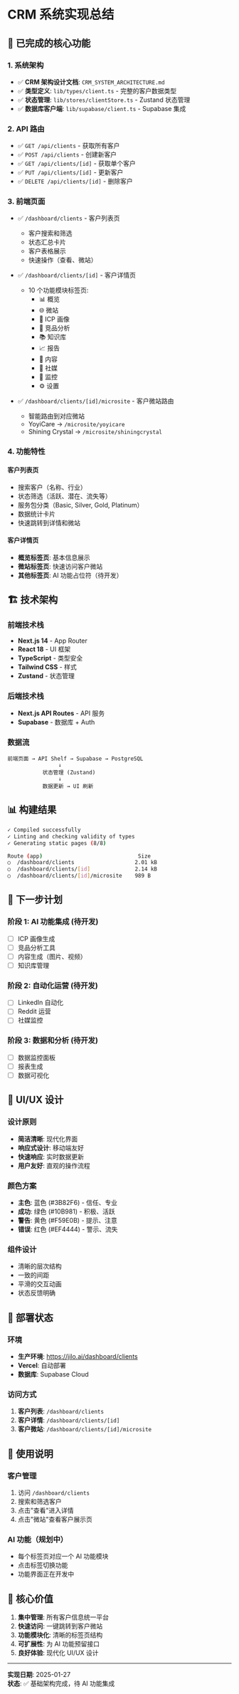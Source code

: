 # CRM 系统实现总结

## 🎯 已完成的核心功能

### 1. 系统架构
- ✅ **CRM 架构设计文档**: `CRM_SYSTEM_ARCHITECTURE.md`
- ✅ **类型定义**: `lib/types/client.ts` - 完整的客户数据类型
- ✅ **状态管理**: `lib/stores/clientStore.ts` - Zustand 状态管理
- ✅ **数据库客户端**: `lib/supabase/client.ts` - Supabase 集成

### 2. API 路由
- ✅ `GET /api/clients` - 获取所有客户
- ✅ `POST /api/clients` - 创建新客户
- ✅ `GET /api/clients/[id]` - 获取单个客户
- ✅ `PUT /api/clients/[id]` - 更新客户
- ✅ `DELETE /api/clients/[id]` - 删除客户

### 3. 前端页面
- ✅ `/dashboard/clients` - 客户列表页
  - 客户搜索和筛选
  - 状态汇总卡片
  - 客户表格展示
  - 快速操作（查看、微站）
  
- ✅ `/dashboard/clients/[id]` - 客户详情页
  - 10 个功能模块标签页:
    - 📊 概览
    - 🌐 微站
    - 👥 ICP 画像
    - 🎯 竞品分析
    - 📚 知识库
    - 📈 报告
    - 🎨 内容
    - 💬 社媒
    - 📡 监控
    - ⚙️ 设置

- ✅ `/dashboard/clients/[id]/microsite` - 客户微站路由
  - 智能路由到对应微站
  - YoyiCare → `/microsite/yoyicare`
  - Shining Crystal → `/microsite/shiningcrystal`

### 4. 功能特性

#### 客户列表页
- 搜索客户（名称、行业）
- 状态筛选（活跃、潜在、流失等）
- 服务包分类（Basic, Silver, Gold, Platinum）
- 数据统计卡片
- 快速跳转到详情和微站

#### 客户详情页
- **概览标签页**: 基本信息展示
- **微站标签页**: 快速访问客户微站
- **其他标签页**: AI 功能占位符（待开发）

## 🏗️ 技术架构

### 前端技术栈
- **Next.js 14** - App Router
- **React 18** - UI 框架
- **TypeScript** - 类型安全
- **Tailwind CSS** - 样式
- **Zustand** - 状态管理

### 后端技术栈
- **Next.js API Routes** - API 服务
- **Supabase** - 数据库 + Auth

### 数据流
```
前端页面 → API Shelf → Supabase → PostgreSQL
                ↓
           状态管理 (Zustand)
                ↓
           数据更新 → UI 刷新
```

## 📊 构建结果

```bash
✓ Compiled successfully
✓ Linting and checking validity of types
✓ Generating static pages (8/8)

Route (app)                              Size
○  /dashboard/clients                   2.01 kB
○  /dashboard/clients/[id]              2.14 kB
○  /dashboard/clients/[id]/microsite    989 B
```

## 🔄 下一步计划

### 阶段 1: AI 功能集成 (待开发)
- [ ] ICP 画像生成
- [ ] 竞品分析工具
- [ ] 内容生成（图片、视频）
- [ ] 知识库管理

### 阶段 2: 自动化运营 (待开发)
- [ ] LinkedIn 自动化
- [ ] Reddit 运营
- [ ] 社媒监控

### 阶段 3: 数据和分析 (待开发)
- [ ] 数据监控面板
- [ ] 报表生成
- [ ] 数据可视化

## 🎨 UI/UX 设计

### 设计原则
- **简洁清晰**: 现代化界面
- **响应式设计**: 移动端友好
- **快速响应**: 实时数据更新
- **用户友好**: 直观的操作流程

### 颜色方案
- **主色**: 蓝色 (#3B82F6) - 信任、专业
- **成功**: 绿色 (#10B981) - 积极、活跃
- **警告**: 黄色 (#F59E0B) - 提示、注意
- **错误**: 红色 (#EF4444) - 警示、流失

### 组件设计
- 清晰的层次结构
- 一致的间距
- 平滑的交互动画
- 状态反馈明确

## 🚀 部署状态

### 环境
- **生产环境**: https://jilo.ai/dashboard/clients
- **Vercel**: 自动部署
- **数据库**: Supabase Cloud

### 访问方式
1. **客户列表**: `/dashboard/clients`
2. **客户详情**: `/dashboard/clients/[id]`
3. **客户微站**: `/dashboard/clients/[id]/microsite`

## 📝 使用说明

### 客户管理
1. 访问 `/dashboard/clients`
2. 搜索和筛选客户
3. 点击"查看"进入详情
4. 点击"微站"查看客户展示页

### AI 功能（规划中）
- 每个标签页对应一个 AI 功能模块
- 点击标签切换功能
- 功能界面正在开发中

## 🎉 核心价值

1. **集中管理**: 所有客户信息统一平台
2. **快速访问**: 一键跳转到客户微站
3. **功能模块化**: 清晰的标签页结构
4. **可扩展性**: 为 AI 功能预留接口
5. **良好体验**: 现代化 UI/UX 设计

---

**实现日期**: 2025-01-27  
**状态**: ✅ 基础架构完成，待 AI 功能集成


